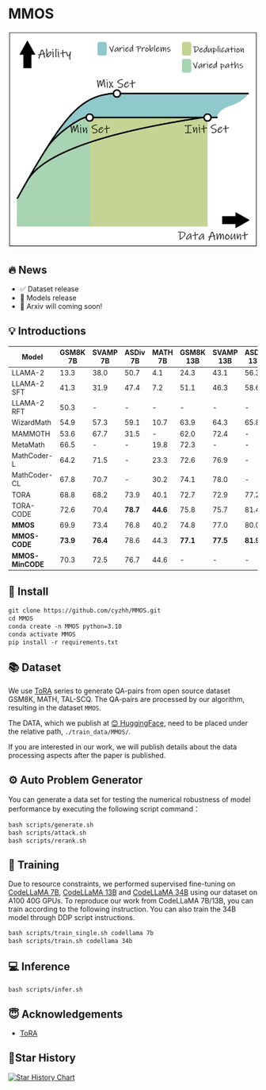 # MMOS

![](./images/first_table.png)

## 🔥 News
<!-- - [2024/2/26]  -->
- ✅ Dataset release
- 🔲 Models release 
- 🔲 Arxiv will coming soon! 

<!-- - [2024/1/12] Models ZZ-Math 7B released at [Google Drive](https://drive.google.com/drive/folders/13tpLR0bNLLg1oLkjUuwJT8STCB10uSSS?usp=sharing) or [Quark](https://pan.quark.cn/s/0b69ec84c793) 
- [2024/1/11] Dataset released at [😊 HuggingFace](https://huggingface.co/datasets/cyzhh/TAL-SCQ-CN_mix) -->

## 💡 Introductions

| Model         | GSM8K 7B | SVAMP 7B | ASDiv 7B | MATH 7B | GSM8K 13B | SVAMP 13B | ASDiv 13B | MATH 13B |
|---------------|----------|----------|----------|---------|-----------|-----------|-----------|----------|
| LLAMA-2       | 13.3     | 38.0     | 50.7     | 4.1     | 24.3      | 43.1      | 56.3      | 6.3      |
| LLAMA-2 SFT   | 41.3     | 31.9     | 47.4     | 7.2     | 51.1      | 46.3      | 58.6      | 9.2      |
| LLAMA-2 RFT   | 50.3     | -        | -        | -       | -         | -         | -         | -        |
| WizardMath    | 54.9     | 57.3     | 59.1     | 10.7    | 63.9      | 64.3      | 65.8      | 14.0     |
| MAMMOTH       | 53.6     | 67.7     | 31.5     | -       | 62.0      | 72.4      | -         | 34.2     |
| MetaMath      | 66.5     | -        | -        | 19.8    | 72.3      | -         | -         | 22.4     |
| MathCoder-L   | 64.2     | 71.5     | -        | 23.3    | 72.6      | 76.9      | -         | 29.9     |
| MathCoder-CL  | 67.8     | 70.7     | -        | 30.2    | 74.1      | 78.0      | -         | 35.9     |
| TORA          | 68.8     | 68.2     | 73.9     | 40.1    | 72.7      | 72.9      | 77.2      | 43.0     |
| TORA-CODE     | 72.6     | 70.4     | **78.7**     | **44.6**    | 75.8      | 75.7      | 81.4      | 48.1     |
| **MMOS**          | 69.9     | 73.4     | 76.8     | 40.2    | 74.8      | 77.0      | 80.0      | 43.2     |
| **MMOS-CODE**     | **73.9**     | **76.4**     | 78.6     | 44.3    | **77.1**      | **77.5**      | **81.9**      | **48.1**     |
| **MMOS-MinCODE**  | 70.3     | 72.5     | 76.7     | 44.6    | -         | -         | -         | -        |

## 💾 Install

    git clone https://github.com/cyzhh/MMOS.git
    cd MMOS
    conda create -n MMOS python=3.10 
    conda activate MMOS
    pip install -r requirements.txt

## 📚 Dataset

We use [ToRA](https://github.com/microsoft/ToRA?tab=readme-ov-file) series to generate QA-pairs from open source dataset GSM8K, MATH, TAL-SCQ. The QA-pairs are processed by our algorithm, resulting in the dataset `MMOS`.

The DATA, which we publish at [😊 HuggingFace](https://huggingface.co/datasets/cyzhh/MMOS), need to be placed under the relative path, `./train_data/MMOS/`.

If you are interested in our work, we will publish details about the data processing aspects after the paper is published.

## ⚙️ Auto Problem Generator

You can generate a data set for testing the numerical robustness of model performance by executing the following script command：

    bash scripts/generate.sh
    bash scripts/attack.sh
    bash scripts/rerank.sh

## 🚀 Training
Due to resource constraints, we performed supervised fine-tuning on [CodeLLaMA 7B](https://huggingface.co/codellama/CodeLlama-7b-Python-hf), [CodeLLaMA 13B](https://huggingface.co/codellama/CodeLlama-13b-Python-hf) and [CodeLLaMA 34B](https://huggingface.co/codellama/CodeLlama-34b-Python-hf) using our dataset on A100 40G GPUs. To reproduce our work from CodeLLaMA 7B/13B, you can train according to the following instruction. You can also train the 34B model through DDP script instructions.

    bash scripts/train_single.sh codellama 7b
    bash scripts/train.sh codellama 34b

## 💻 Inference

    bash scripts/infer.sh

## 😇 Acknowledgements

- [ToRA](https://github.com/microsoft/ToRA?tab=readme-ov-file)

## 🌟Star History

[![Star History Chart](https://api.star-history.com/svg?repos=cyzhh/MMOS&type=Date)](https://star-history.com/#cyzhh/MMOS&Date)
